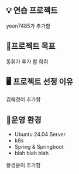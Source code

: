 ## 💡 연습 프로젝트
yeon7485가 추가함

## 📍프로젝트 목표
동휘가 추가 함 희희 

## 🖥️ 프로젝트 선정 이유
김혜정이 추가함

## 🚥운영 환경

* Ubuntu 24.04 Server
* k8s
* Spring & Springboot
* blah blah blah

황경윤이 추가함
